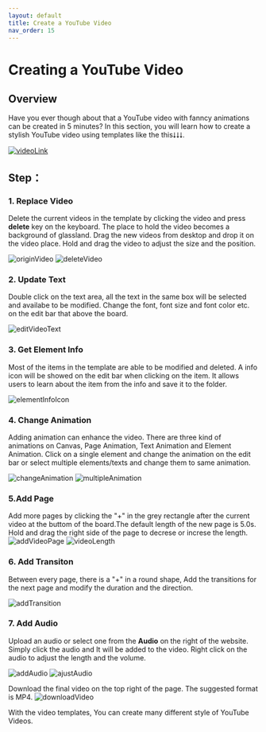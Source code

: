 ```yaml
---
layout: default
title: Create a YouTube Video
nav_order: 15
---
```


# Creating a YouTube Video

  
## Overview
Have you ever though about that a YouTube video with fanncy animations can be created in 5 minutes? In this section, you will learn how to create a stylish YouTube video using templates like the this⭣⭣⭣.

[![videoLink](https://github.com/yoyochen68/Ryan-Yoyo/blob/gh-pages/assets/images/videoImage/videocover.png?raw=ture)](https://www.canva.com/design/DAE54Q0vivg/L_En1utrgb8BNWUOnr0LFw/edit)



## Step：

### 1. Replace Video
Delete the current videos in the template by clicking the video and press **delete** key on the keyboard. The place to hold the video becomes a background of glassland. Drag the new videos from desktop and drop it on the video place. Hold and drag the video to adjust the size and the position.


![originVideo](https://github.com/yoyochen68/Ryan-Yoyo/blob/gh-pages/assets/images/videoImage/originVideo.png?raw=true)
![deleteVideo](https://github.com/yoyochen68/Ryan-Yoyo/blob/gh-pages/assets/images/videoImage/deleteVideo.png?raw=true)

### 2. Update Text

Double click on the text area, all the text in the same box will be selected and availabe to be modified. Change the font, font size and font color etc. on the edit bar that above the board.

![editVideoText](https://github.com/yoyochen68/Ryan-Yoyo/blob/gh-pages/assets/images/videoImage/editVideoText.png?raw=true)

  

### 3. Get Element Info
Most of the items in the template are able to be modified and deleted. A info icon will be showed on the edit bar when clicking on the item. It allows users to learn about the item from the info and save it to the folder.


![elementInfoIcon](https://github.com/yoyochen68/Ryan-Yoyo/blob/gh-pages/assets/images/videoImage/elementInfo.png?raw=true)

### 4. Change Animation
Adding animation can enhance the video. There are three kind of animations on Canvas, Page Animation, Text Animation and Element Animation. Click on a single element and change the animation on the edit bar or select multiple elements/texts and change them to same animation.


![changeAnimation](https://github.com/yoyochen68/Ryan-Yoyo/blob/gh-pages/assets/images/videoImage/changeAnimation.png?raw=true)
![multipleAnimation](https://github.com/yoyochen68/Ryan-Yoyo/blob/gh-pages/assets/images/videoImage/multipleAnimation.png?raw=true)

### 5.Add Page
Add more pages by clicking the "+" in the grey rectangle after the current video at the buttom of the board.The default length of the new page is 5.0s. Hold and drag the right side of the page to decrese or increse the length.
![addVideoPage](https://github.com/yoyochen68/Ryan-Yoyo/blob/gh-pages/assets/images/videoImage/addVideoPage.png?raw=true)
![videoLength](https://github.com/yoyochen68/Ryan-Yoyo/blob/gh-pages/assets/images/videoImage/audioLength.png?raw=true)

### 6. Add Transiton
Between every page, there is a "+" in a round shape, Add the transitions for the next page and modify the duration and the direction.

![addTransition](https://github.com/yoyochen68/Ryan-Yoyo/blob/gh-pages/assets/images/videoImage/addTransition.png?raw=true)

### 7. Add Audio
Upload an audio or select one from the **Audio** on the right of the website. Simply click the audio and It will be added to the video. Right click on the audio to adjust the length and the volume.

![addAudio](https://github.com/yoyochen68/Ryan-Yoyo/blob/gh-pages/assets/images/videoImage/addAudio.png?raw=true)
![ajustAudio](https://github.com/yoyochen68/Ryan-Yoyo/blob/gh-pages/assets/images/videoImage/adjustAudio.png?raw=true)

Download the final video on the top right of the page. The suggested format is MP4.
![downloadVideo](https://github.com/yoyochen68/Ryan-Yoyo/blob/gh-pages/assets/images/videoImage/downloadVideo.png?raw=true)

With the video templates, You can create many different style of YouTube Videos.

